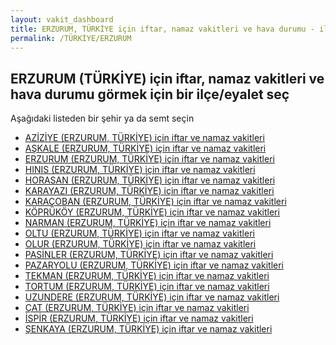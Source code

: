 ```yaml
---
layout: vakit_dashboard
title: ERZURUM, TÜRKİYE için iftar, namaz vakitleri ve hava durumu - ilçe/eyalet seç
permalink: /TÜRKİYE/ERZURUM
---
```


## ERZURUM (TÜRKİYE) için iftar, namaz vakitleri ve hava durumu  görmek için bir ilçe/eyalet seç

Aşağıdaki listeden bir şehir ya da semt seçin

* [AZİZİYE (ERZURUM, TÜRKİYE) için iftar ve namaz vakitleri](/TÜRKİYE/ERZURUM/AZİZİYE)
* [AŞKALE (ERZURUM, TÜRKİYE) için iftar ve namaz vakitleri](/TÜRKİYE/ERZURUM/AŞKALE)
* [ERZURUM (ERZURUM, TÜRKİYE) için iftar ve namaz vakitleri](/TÜRKİYE/ERZURUM/ERZURUM)
* [HINIS (ERZURUM, TÜRKİYE) için iftar ve namaz vakitleri](/TÜRKİYE/ERZURUM/HINIS)
* [HORASAN (ERZURUM, TÜRKİYE) için iftar ve namaz vakitleri](/TÜRKİYE/ERZURUM/HORASAN)
* [KARAYAZI (ERZURUM, TÜRKİYE) için iftar ve namaz vakitleri](/TÜRKİYE/ERZURUM/KARAYAZI)
* [KARAÇOBAN (ERZURUM, TÜRKİYE) için iftar ve namaz vakitleri](/TÜRKİYE/ERZURUM/KARAÇOBAN)
* [KÖPRÜKÖY (ERZURUM, TÜRKİYE) için iftar ve namaz vakitleri](/TÜRKİYE/ERZURUM/KÖPRÜKÖY)
* [NARMAN (ERZURUM, TÜRKİYE) için iftar ve namaz vakitleri](/TÜRKİYE/ERZURUM/NARMAN)
* [OLTU (ERZURUM, TÜRKİYE) için iftar ve namaz vakitleri](/TÜRKİYE/ERZURUM/OLTU)
* [OLUR (ERZURUM, TÜRKİYE) için iftar ve namaz vakitleri](/TÜRKİYE/ERZURUM/OLUR)
* [PASİNLER (ERZURUM, TÜRKİYE) için iftar ve namaz vakitleri](/TÜRKİYE/ERZURUM/PASİNLER)
* [PAZARYOLU (ERZURUM, TÜRKİYE) için iftar ve namaz vakitleri](/TÜRKİYE/ERZURUM/PAZARYOLU)
* [TEKMAN (ERZURUM, TÜRKİYE) için iftar ve namaz vakitleri](/TÜRKİYE/ERZURUM/TEKMAN)
* [TORTUM (ERZURUM, TÜRKİYE) için iftar ve namaz vakitleri](/TÜRKİYE/ERZURUM/TORTUM)
* [UZUNDERE (ERZURUM, TÜRKİYE) için iftar ve namaz vakitleri](/TÜRKİYE/ERZURUM/UZUNDERE)
* [ÇAT (ERZURUM, TÜRKİYE) için iftar ve namaz vakitleri](/TÜRKİYE/ERZURUM/ÇAT)
* [İSPİR (ERZURUM, TÜRKİYE) için iftar ve namaz vakitleri](/TÜRKİYE/ERZURUM/İSPİR)
* [ŞENKAYA (ERZURUM, TÜRKİYE) için iftar ve namaz vakitleri](/TÜRKİYE/ERZURUM/ŞENKAYA)

<script type="text/javascript">
  var GLOBAL_COUNTRY = 'TÜRKİYE';
  var GLOBAL_CITY = 'ERZURUM';
  var GLOBAL_STATE = 'ERZURUM';
</script>
